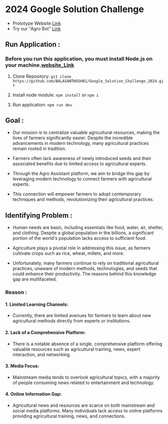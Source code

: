 # 2024 Google Solution Challenge

- Prototype Website [Link](https://greenharbor.netlify.app/)
- Try our "Agro Bot" [Link](https://greenharbor.netlify.app/bot)

## Run Application :

### Before you run this application, you must install Node.js on your machine.[website_Link](https://nodejs.org/en)

1. Clone Repository: ```git clone https://github.com/BALASANTHOSH01/Google_Solution_Challenge_2024.git```

2. Install node module: `npm install` or `npm i`

3. Run application: `npm run dev`



## Goal :

- Our mission is to centralize valuable agricultural resources, making the lives of farmers significantly easier. Despite the incredible advancements in modern technology, many agricultural practices remain rooted in tradition.

- Farmers often lack awareness of newly introduced seeds and their associated benefits due to limited access to agricultural experts.

- Through the Agro Assistant platform, we aim to bridge this gap by leveraging modern technology to connect farmers with agricultural experts. 

- This connection will empower farmers to adopt contemporary techniques and methods, revolutionizing their agricultural practices.

## Identifying Problem :

- Human needs are basic, including essentials like food, water, air, shelter, and clothing. Despite a global population in the billions, a significant portion of the world's population lacks access to sufficient food.

- Agriculture plays a pivotal role in addressing this issue, as farmers cultivate crops such as rice, wheat, millets, and more.

- Unfortunately, many farmers continue to rely on traditional agricultural practices, unaware of modern methods, technologies, and seeds that could enhance their productivity. The reasons behind this knowledge gap are multifaceted.

### Reason :
#### 1. Limited Learning Channels: 
- Currently, there are limited avenues for farmers to learn about new agricultural methods directly from experts or institutions.

#### 2. Lack of a Comprehensive Platform:
- There is a notable absence of a single, comprehensive platform offering valuable resources such as agricultural training, news, expert interaction, and networking.

#### 3. Media Focus:
- Mainstream media tends to overlook agricultural topics, with a majority of people consuming news related to entertainment and technology.

#### 4. Online Information Gap:
-  Agricultural news and resources are scarce on both mainstream and social media platforms. Many individuals lack access to online platforms providing agricultural training, news, and connections.


